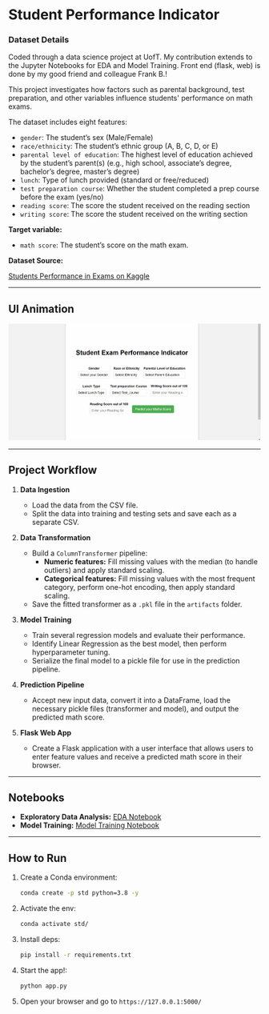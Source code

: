 # Student Performance Indicator

### Dataset Details

Coded through a data science project at UofT. My contribution extends to the Jupyter Notebooks for EDA and Model Training. Front end (flask, web) is done by my good friend and colleague Frank B.!

This project investigates how factors such as parental background, test preparation, and other variables influence students' performance on math exams.

The dataset includes eight features:

- `gender`: The student’s sex (Male/Female)
- `race/ethnicity`: The student’s ethnic group (A, B, C, D, or E)
- `parental level of education`: The highest level of education achieved by the student’s parent(s) (e.g., high school, associate’s degree, bachelor’s degree, master’s degree)
- `lunch`: Type of lunch provided (standard or free/reduced)
- `test preparation course`: Whether the student completed a prep course before the exam (yes/no)
- `reading score`: The score the student received on the reading section
- `writing score`: The score the student received on the writing section

**Target variable:**

- `math score`: The student’s score on the math exam.

**Dataset Source:**

[Students Performance in Exams on Kaggle](https://www.kaggle.com/datasets/spscientist/students-performance-in-exams?resource=download)

---

## UI Animation

![HomepageUI](./screenshots/stdperformanceindicator.gif)

---

## Project Workflow

1. **Data Ingestion**

   - Load the data from the CSV file.
   - Split the data into training and testing sets and save each as a separate CSV.

2. **Data Transformation**

   - Build a `ColumnTransformer` pipeline:
     - **Numeric features:** Fill missing values with the median (to handle outliers) and apply standard scaling.
     - **Categorical features:** Fill missing values with the most frequent category, perform one-hot encoding, then apply standard scaling.
   - Save the fitted transformer as a `.pkl` file in the `artifacts` folder.

3. **Model Training**

   - Train several regression models and evaluate their performance.
   - Identify Linear Regression as the best model, then perform hyperparameter tuning.
   - Serialize the final model to a pickle file for use in the prediction pipeline.

4. **Prediction Pipeline**

   - Accept new input data, convert it into a DataFrame, load the necessary pickle files (transformer and model), and output the predicted math score.

5. **Flask Web App**

   - Create a Flask application with a user interface that allows users to enter feature values and receive a predicted math score in their browser.

---

## Notebooks

- **Exploratory Data Analysis:** [EDA Notebook](./notebook/eda_on_data.ipynb)
- **Model Training:** [Model Training Notebook](./notebook/model_training.ipynb)

---

## How to Run

1. Create a Conda environment:
   ```bash
   conda create -p std python=3.8 -y
   ```
2. Activate the env:
   ```bash
   conda activate std/
   ```
3. Install deps:
   ```bash
   pip install -r requirements.txt
   ```
4. Start the app!:
   ```bash
   python app.py
   ```
5. Open your browser and go to `https://127.0.0.1:5000/`
